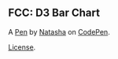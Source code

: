FCC:  D3 Bar Chart
------------------


A [Pen](https://codepen.io/TashaK/pen/PowqVbG) by [Natasha](https://codepen.io/TashaK) on [CodePen](https://codepen.io).

[License](https://codepen.io/TashaK/pen/PowqVbG/license).